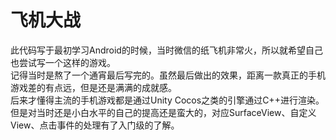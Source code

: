 # 飞机大战

此代码写于最初学习Android的时候，当时微信的纸飞机非常火，所以就希望自己也尝试写一个这样的游戏。</br>
记得当时是熬了一个通宵最后写完的。虽然最后做出的效果，距离一款真正的手机游戏差的有点远，但是还是满满的成就感。</br>
后来才懂得主流的手机游戏都是通过Unity Cocos之类的引擎通过C++进行渲染。但是对当时还是小白水平的自己的提高还是蛮大的，对应SurfaceView、自定义View、点击事件的处理有了入门级的了解。

